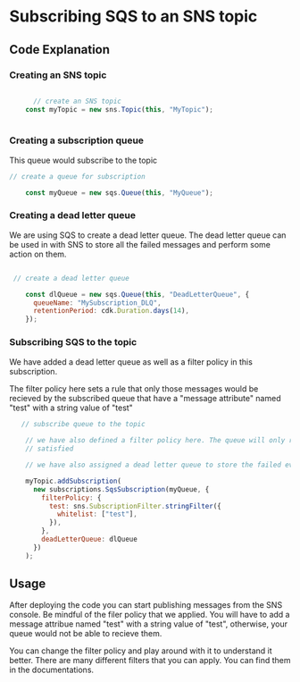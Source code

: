 # Subscribing SQS to an SNS topic

## Code Explanation

### Creating an SNS topic


```javascript

      // create an SNS topic
    const myTopic = new sns.Topic(this, "MyTopic");
    
```

### Creating a subscription queue

This queue would subscribe to the topic

```javascript
// create a queue for subscription

    const myQueue = new sqs.Queue(this, "MyQueue");
```

### Creating a dead letter queue

We are using SQS to create a dead letter queue. The dead letter queue can be used in with SNS to store all the failed messages and perform some action on them.

```javascript

 // create a dead letter queue

    const dlQueue = new sqs.Queue(this, "DeadLetterQueue", {
      queueName: "MySubscription_DLQ",
      retentionPeriod: cdk.Duration.days(14),
    });


```

### Subscribing SQS to the topic


We have added a dead letter queue as well as a filter policy in this subscription. 

The filter policy here sets a rule that only those messages would be recieved by the subscribed queue that have a "message attribute" named "test" with a string value of "test"

```javascript
   // subscribe queue to the topic
    
    // we have also defined a filter policy here. The queue will only recieve events from SNS if the the filter policy is
    // satisfied

    // we have also assigned a dead letter queue to store the failed events

    myTopic.addSubscription(
      new subscriptions.SqsSubscription(myQueue, {
        filterPolicy: {
          test: sns.SubscriptionFilter.stringFilter({
            whitelist: ["test"],
          }),
        },
        deadLetterQueue: dlQueue
      })
    );
```


## Usage

After deploying the code you can start publishing messages from the SNS console. Be mindful of the filer policy that we applied. You will have to add a message attribue named "test" with a string value of "test", otherwise, your queue would not be able to recieve them.

You can change the filter policy and play around with it to understand it better. There are many different filters that you can apply. You can find them in the documentations.
